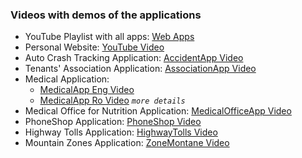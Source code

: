 ### Videos with demos of the applications

 - YouTube Playlist with all apps: [Web Apps](https://www.youtube.com/playlist?list=PL6ntedEPd4LNxf9-jg7oqmyWHoSElMgAV)
 - Personal Website: [YouTube Video](https://www.youtube.com/watch?v=3MTQgQ97A1g)
 - Auto Crash Tracking Application: [AccidentApp Video](https://drive.google.com/file/d/1yD9-ToJgEEUSnr_EYC6wXmng6Z9dvb_D/view?usp=sharing)
 - Tenants' Association Application: [AssociationApp Video](https://drive.google.com/file/d/1CBbKua7trTL3Qu4DJTRdcn7q7jhCj1CW/view?usp=sharing)
 - Medical Application: 
    * [MedicalApp Eng Video](https://drive.google.com/file/d/1VnBnL8Af893zfZZ5XW7cX6_fdJB6fOwy/view?usp=sharing)
    * [MedicalApp Ro Video](https://drive.google.com/file/d/1VrIIBBxkb3X-1m34kS3ipTBsunjFJhKM/view?usp=sharing) *`more details`*
 - Medical Office for Nutrition Application: [MedicalOfficeApp Video](https://drive.google.com/file/d/1qkYOp4UbCKSRKxFeOa_TEjgOFRIaOmsY/view?usp=sharing)
 - PhoneShop Application: [PhoneShop Video](https://drive.google.com/file/d/1es1BBw9K-ooR0_C3b2hyp13QcOpbWvQr/view?usp=sharing)
 - Highway Tolls Application: [HighwayTolls Video](https://drive.google.com/file/d/1es1BBw9K-ooR0_C3b2hyp13QcOpbWvQr/view?usp=sharing)
 - Mountain Zones Application: [ZoneMontane Video](https://drive.google.com/file/d/1coTV8cksWpZOF2giZPFvTTuyGSGPO_YF/view?usp=sharing)
